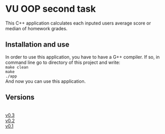 # VU OOP second task

This C++ application calculates each inputed users average score or median of homework grades.

## Installation and use

In order to use this application, you have to have a G++ compiler. If so, in command line go to directory of this project and write:
<br />`make clean`
<br />`make`
<br />`./app`
<br /> And now you can use this application.

## Versions
<br /> [v0.3](https://github.com/pablozz/vu-oop-2/releases/tag/v0.3)
<br /> [v0.2](https://github.com/pablozz/vu-oop-2/releases/tag/v0.2)
<br />[v0.1](https://github.com/pablozz/vu-oop-2/releases/tag/v0.1)
